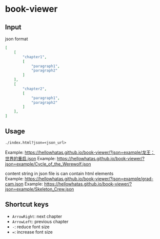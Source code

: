 # book-viewer
## Input
json format
```json
[
    [
        "chapter1",
        [
            "paragraph1",
            "paragraph2"
        ]
    ],
    [
        "chapter2",
        [
            "paragraph1",
            "paragraph2"
        ]
    ],
]
```
## Usage
```text
./index.html?json=<json_url>
```
Example: https://hellowhatas.github.io/book-viewer/?json=example/龙王：世界的重启.json
Example: https://hellowhatas.github.io/book-viewer/?json=example/Cycle_of_the_Werewolf.json

content string in json file is can contain html elements  
Example: https://hellowhatas.github.io/book-viewer/?json=example/grad-cam.json
Example: https://hellowhatas.github.io/book-viewer/?json=example/Skeleton_Crew.json

## Shortcut keys
- `ArrowRight`: next chapter
- `ArrowLeft`: previous chapter
- `-`: reduce font size
- `=`: increase font size
